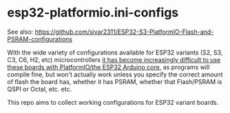 # esp32-platformio.ini-configs

See also: https://github.com/sivar2311/ESP32-S3-PlatformIO-Flash-and-PSRAM-configurations

With the wide variety of configurations available for ESP32 variants (S2, S3, C3, C6, H2, etc) microcontrollers [it has become increasingly difficult to use these boards with PlatformIO/the ESP32 Arduino core](https://github.com/platformio/platform-espressif32/issues/1225), as programs will compile fine, but won't actually work unless you specify the correct amount of flash the board has, whether it has PSRAM, whether that Flash/PSRAM is QSPI or Octal, etc. etc. 

This repo aims to collect working configurations for ESP32 variant boards. 
